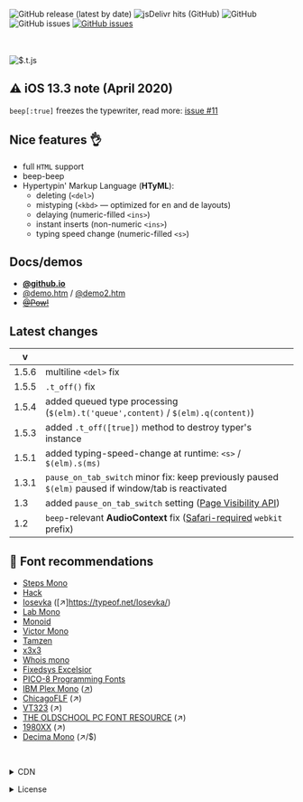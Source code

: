 <p><img alt="GitHub release (latest by date)" src="https://img.shields.io/github/v/release/mntn-dev/t.js?color=magenta"/>
<img alt="jsDelivr hits (GitHub)" src="https://img.shields.io/jsdelivr/gh/hw/mntn-dev/t.js?color=magenta"/>
<img alt="GitHub" src="https://img.shields.io/github/license/mntn-dev/t.js?color=magenta"/>
<img alt="GitHub issues" src="https://img.shields.io/github/issues/mntn-dev/t.js?color=magenta"/>
<a target="_blank" href="https://code.jquery.com/"><img alt="GitHub issues" src="https://img.shields.io/badge/reqs-jQuery-magenta"/></a></p>
<br/><br/><img src="https://mntn-dev.github.io/t.js/t.js.gif" alt="$.t.js"/><br/>

⚠️ iOS 13.3 note (April 2020)
---
``beep[:true]`` freezes the typewriter, read more: <a href="https://github.com/mntn-dev/t.js/issues/11#issuecomment-616455871">issue #11</a>

Nice features 👌
---
* full <code>HTML</code> support
* beep-beep
* Hypertypin' Markup Language (__HTyML__):
  * deleting (<code>&lt;del&gt;</code>)
  * mistyping (<code>&lt;kbd&gt;</code> &mdash; optimized for <kbd title="english">en</kbd> and <kbd title="german">de</kbd> layouts)
  * delaying (numeric-filled <code>&lt;ins&gt;</code>)
  * instant inserts (non-numeric <code>&lt;ins&gt;</code>)
  * typing speed change (numeric-filled <code>&lt;s&gt;</code>)

Docs/demos
---
* <strong><a href="https://mntn-dev.github.io/t.js/" target="_blank">@github.io</a></strong>
* <a href="https://mntn-dev.github.io/t.js/demo.htm" target="_blank">@demo.htm</a> / <a href="https://mntn-dev.github.io/t.js/demo2.htm" target="_blank">@demo2.htm</a>
* <strike><a href="https://mn.tn/pow!" target="_blank">@Pow!</a></strike>


Latest changes
---
v   |  &nbsp;
--- | ---
1.5.6  | multiline `<del>` fix
1.5.5  | `.t_off()` fix
1.5.4  | added queued type processing (`$(elm).t('queue',content)` / `$(elm).q(content)`)
1.5.3  | added `.t_off([true])` method to destroy typer's instance
1.5.1  | added typing-speed-change at runtime: `<s>` / `$(elm).s(ms)`
1.3.1  | `pause_on_tab_switch` minor fix: keep previously paused `$(elm)` paused if window/tab is reactivated
1.3    |  added `pause_on_tab_switch` setting ([Page Visibility API](https://developer.mozilla.org/en-US/docs/Web/API/Page_Visibility_API))
1.2    | `beep`-relevant __AudioContext__ fix ([Safari-required](https://developer.apple.com/library/archive/documentation/AudioVideo/Conceptual/Using_HTML5_Audio_Video/PlayingandSynthesizingSounds/PlayingandSynthesizingSounds.html#//apple_ref/doc/uid/TP40009523-CH6-SW2) `webkit` prefix)


💾 Font recommendations 
---
* [Steps Mono](https://github.com/raphaelbastide/steps-mono)
* [Hack](https://github.com/source-foundry/Hack)
* [Iosevka](https://github.com/be5invis/Iosevka/) ([↗]https://typeof.net/Iosevka/)
* [Lab Mono](https://github.com/hatsumatsu/Lab-Mono)
* [Monoid](https://github.com/larsenwork/monoid)
* [Victor Mono](https://github.com/rubjo/victor-mono/)
* [Tamzen](https://github.com/sunaku/tamzen-font)
* [x3x3](https://github.com/mntn-dev/x3x3#available-as-font-file)
* [Whois mono](https://github.com/raphaelbastide/Whois-mono)
* [Fixedsys Excelsior](https://github.com/kika/fixedsys)
* [PICO-8 Programming Fonts](https://github.com/juanitogan/p8-programming-fonts)
* [IBM Plex Mono](https://github.com/IBM/plex/tree/master/IBM-Plex-Mono/fonts/complete) ([↗](https://ibm.com/plex/))
* [ChicagoFLF](https://fontlibrary.org/en/font/chicagoflf) (↗)
* [VT323](https://fonts.google.com/specimen/VT323) (↗)
* [THE OLDSCHOOL PC FONT RESOURCE](https://int10h.org/oldschool-pc-fonts/fontlist/) (↗)
* [1980XX](https://arcade.itch.io/1980) (↗)
* [Decima Mono](https://myfonts.com/fonts/tipografiaramis/decima-mono/) (↗/$)

<br/><details><summary>CDN</summary><code>https://cdn.jsdelivr.net/gh/mntn-dev/t.js/t.min.js</code></details>
<details><summary>License</summary><strong>MIT</strong> <code>&lt;https://mit-license.org/&gt;</code></details>
